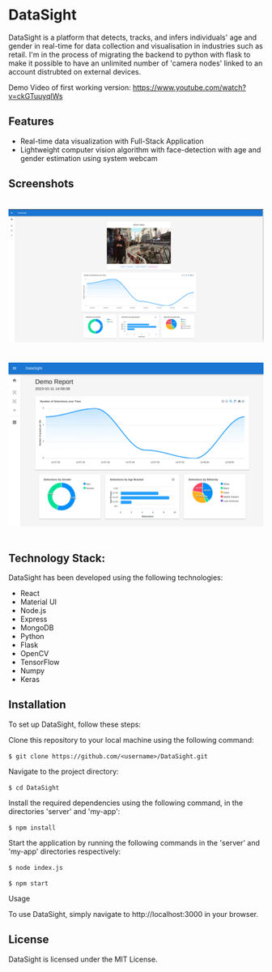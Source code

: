 # DataSight
DataSight is a platform that detects, tracks, and infers individuals' age and gender in real-time for data collection and visualisation in industries such as retail. I'm in the process of migrating the backend to python with flask to make it possible to have an unlimited number of 'camera nodes' linked to an account distrubted on external devices.

Demo Video of first working version: https://www.youtube.com/watch?v=ckGTuuyqlWs

## Features
- Real-time data visualization with Full-Stack Application 
- Lightweight computer vision algorithm with face-detection with age and gender estimation using system webcam

## Screenshots

<div style="display: flex; flex-wrap: wrap; justify-content: center;">
  <img src='./readMe/Dashboard.png' width="800" style="margin: 20px;"/>
  <img src='./readMe/Report.png' width="800" style="margin: 20px;"/>
</div>

## Technology Stack:
DataSight has been developed using the following technologies:

- React
- Material UI
- Node.js
- Express
- MongoDB
- Python
- Flask
- OpenCV
- TensorFlow
- Numpy
- Keras

## Installation
To set up DataSight, follow these steps:

Clone this repository to your local machine using the following command:

`$ git clone https://github.com/<username>/DataSight.git`

Navigate to the project directory:

`$ cd DataSight`

Install the required dependencies using the following command, in the directories 'server' and 'my-app':

`$ npm install`

Start the application by running the following commands in the 'server' and 'my-app' directories respectively:

`$ node index.js`

`$ npm start`

Usage

To use DataSight, simply navigate to http://localhost:3000 in your browser.

## License
DataSight is licensed under the MIT License.
